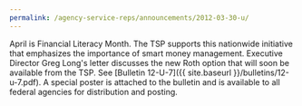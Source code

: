 ```yaml
---
permalink: /agency-service-reps/announcements/2012-03-30-u/
---
```


April is Financial Literacy Month. The TSP supports this nationwide initiative that emphasizes the importance of smart money management. Executive Director Greg Long's letter discusses the new Roth option that will soon be available from the TSP. See [Bulletin 12-U-7]({{ site.baseurl }}/bulletins/12-u-7.pdf). A special poster is attached to the bulletin and is available to all federal agencies for distribution and posting.
